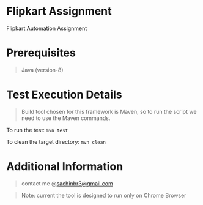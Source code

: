 # Flipkart Assignment
Flipkart Automation Assignment

# Prerequisites

>Java (version-8)

# Test Execution Details

>Build tool chosen for this framework is Maven, so to run the script we need to use the Maven commands.

To run the test: `mvn test`

To clean the target directory: `mvn clean`

# Additional Information

> contact me @sachinbr3@gmail.com

> Note: current the tool is designed to run only on Chrome Browser